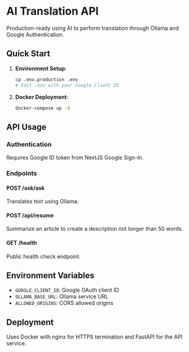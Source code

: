 # AI Translation API

Production-ready using AI to perform translation through Ollama and Google Authentication.

## Quick Start

1. **Environment Setup**:

   ```bash
   cp .env.production .env
   # Edit .env with your Google Client ID
   ```

2. **Docker Deployment**:

   ```bash
   docker-compose up -d
   ```

## API Usage

### Authentication

Requires Google ID token from NextJS Google Sign-In.

### Endpoints

#### POST /ask/ask

Translates text using Ollama.

#### POST /api/resume

Summarize an article to create a description not longer than 50 words.

#### GET /health

Public health check endpoint.

## Environment Variables

- `GOOGLE_CLIENT_ID`: Google OAuth client ID
- `OLLAMA_BASE_URL`: Ollama service URL
- `ALLOWED_ORIGINS`: CORS allowed origins

## Deployment

Uses Docker with nginx for HTTPS termination and FastAPI for the API service.
